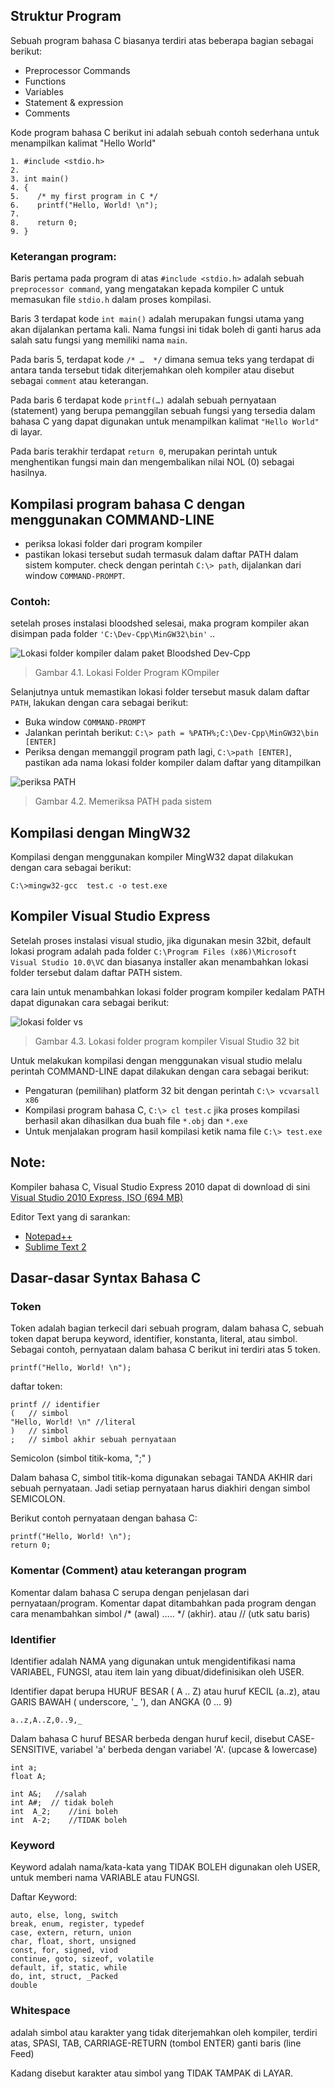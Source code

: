 ## Struktur Program

Sebuah program bahasa C biasanya terdiri atas beberapa bagian sebagai berikut: 

* Preprocessor Commands
* Functions
* Variables 
* Statement & expression 
* Comments 

Kode program bahasa C berikut ini adalah sebuah contoh sederhana untuk menampilkan kalimat "Hello World" 

	1. #include <stdio.h>
	2. 
	3. int main()
	4. {
	5.    /* my first program in C */
	6.    printf("Hello, World! \n");
	7. 
	8.    return 0;
	9. }

### Keterangan program:

Baris pertama pada program di atas `#include <stdio.h>` adalah sebuah `preprocessor command`, yang mengatakan kepada kompiler C untuk memasukan file `stdio.h` dalam proses kompilasi.

Baris 3 terdapat kode  `int main()` adalah merupakan fungsi utama yang akan dijalankan pertama kali. Nama fungsi ini tidak boleh di ganti harus ada salah satu fungsi yang memiliki nama  `main`.

Pada baris 5, terdapat  kode  `/* …  */` dimana semua teks yang terdapat di antara tanda tersebut tidak diterjemahkan oleh kompiler atau disebut sebagai `comment` atau keterangan. 

Pada baris 6 terdapat kode `printf(…)` adalah sebuah pernyataan (statement) yang berupa pemanggilan sebuah fungsi yang tersedia dalam bahasa C yang dapat digunakan untuk menampilkan kalimat `"Hello World"` di layar.

Pada baris terakhir terdapat  `return 0`, merupakan perintah untuk menghentikan fungsi main dan mengembalikan nilai NOL (0) sebagai hasilnya.

## Kompilasi program bahasa C dengan menggunakan COMMAND-LINE

* periksa lokasi folder dari program kompiler 
* pastikan lokasi tersebut sudah termasuk dalam daftar PATH dalam sistem komputer.  check dengan perintah  `C:\> path`,  dijalankan dari window `COMMAND-PROMPT`.

### Contoh:

setelah proses instalasi bloodshed selesai, maka program kompiler akan disimpan pada folder  `'C:\Dev-Cpp\MinGW32\bin'` .. 

![Lokasi folder kompiler dalam paket Bloodshed Dev-Cpp](https://cdn.rawgit.com/handaga/Algoritma-dan-Pemrograman/master/images/ch-04-01.jpeg)

> Gambar 4.1. Lokasi Folder Program KOmpiler

Selanjutnya untuk memastikan lokasi folder tersebut masuk dalam daftar `PATH`, lakukan dengan cara sebagai berikut:
* Buka window ` COMMAND-PROMPT `
* Jalankan perintah berikut: ` C:\> path = %PATH%;C:\Dev-Cpp\MinGW32\bin [ENTER] `
* Periksa dengan memanggil program path lagi,  ` C:\>path [ENTER] `,  pastikan ada nama lokasi folder kompiler dalam daftar yang ditampilkan

![periksa PATH](https://github.com/handaga/Algoritma-dan-Pemrograman/blob/master/images/ch-04-02.jpeg)

> Gambar 4.2. Memeriksa PATH pada sistem

## Kompilasi dengan MingW32

Kompilasi dengan menggunakan kompiler MingW32 dapat dilakukan dengan cara sebagai berikut:

` C:\>mingw32-gcc  test.c -o test.exe `

## Kompiler Visual Studio Express

Setelah proses instalasi visual studio, jika digunakan mesin 32bit, default lokasi program adalah pada 
folder  ` C:\Program Files (x86)\Microsoft Visual Studio 10.0\VC ` dan biasanya installer akan menambahkan lokasi folder tersebut dalam daftar PATH sistem.

cara lain untuk menambahkan lokasi folder program kompiler kedalam PATH dapat digunakan cara sebagai berikut:

![lokasi folder vs](https://github.com/handaga/Algoritma-dan-Pemrograman/blob/master/images/ch-04-03.jpeg)

> Gambar 4.3. Lokasi folder program kompiler Visual Studio 32 bit

Untuk melakukan kompilasi dengan menggunakan visual studio melalu perintah COMMAND-LINE dapat dilakukan dengan cara sebagai berikut:

* Pengaturan (pemilihan) platform 32 bit dengan perintah ` C:\> vcvarsall x86 `
* Kompilasi program bahasa C, ` C:\> cl test.c ` jika proses kompilasi berhasil akan dihasilkan dua buah file ` *.obj ` dan ` *.exe `
* Untuk menjalakan program hasil kompilasi ketik nama file ` C:\> test.exe `

## Note:

Kompiler bahasa C, Visual Studio Express 2010 dapat di download di sini
[Visual Studio 2010 Express, ISO  (694 MB)](https://www.google.com/url?sa=t&rct=j&q=&esrc=s&source=web&cd=2&ved=0CCIQFjABahUKEwioxtu7kJvIAhUQco4KHY_rDQw&url=https%3A%2F%2Fgo.microsoft.com%2F%3Flinkid%3D9709969&usg=AFQjCNFe_9nMjDI9awG4mVO-aRP3FlxwtA&sig2=453kDuPVA0vR8qjp8aGvUQ&cad=rja)

Editor Text yang di sarankan:

* [Notepad++](https://notepad-plus-plus.org)
* [Sublime Text 2](http://www.sublimetext.com)

## Dasar-dasar Syntax Bahasa C

### Token

Token adalah bagian terkecil dari sebuah program, dalam bahasa C, sebuah token dapat berupa keyword,  identifier, konstanta, literal, atau simbol. Sebagai contoh, pernyataan dalam bahasa C berikut ini terdiri atas 5 token.

	printf("Hello, World! \n");

daftar token:

	printf // identifier
	(   // simbol
	"Hello, World! \n" //literal
	)   // simbol
	;   // simbol akhir sebuah pernyataan

Semicolon (simbol titik-koma, ";" )

Dalam bahasa C, simbol titik-koma digunakan sebagai TANDA AKHIR dari sebuah pernyataan. Jadi setiap pernyataan harus diakhiri dengan simbol SEMICOLON.

Berikut contoh pernyataan dengan bahasa C:

	printf("Hello, World! \n");
	return 0;

### Komentar (Comment) atau keterangan program

Komentar dalam bahasa C serupa dengan penjelasan dari pernyataan/program. Komentar dapat ditambahkan pada program dengan cara menambahkan simbol   /* (awal) …..    */ (akhir). atau // (utk satu baris)

### Identifier

Identifier adalah NAMA yang digunakan untuk mengidentifikasi nama VARIABEL, FUNGSI, atau item lain yang dibuat/didefinisikan oleh USER.

Identifier dapat berupa HURUF BESAR ( A .. Z) atau huruf KECIL (a..z), atau GARIS BAWAH ( underscore, '_ '), dan  ANGKA (0 … 9)

	a..z,A..Z,0..9,_ 

Dalam bahasa C huruf BESAR berbeda dengan huruf kecil, disebut CASE-SENSITIVE, variabel 'a' berbeda dengan variabel 'A'.  (upcase & lowercase)

	int a;
	float A;
	
	int A&;   //salah
	int A#;  // tidak boleh 
	int  A_2;    //ini boleh
	int  A-2;    //TIDAK boleh

### Keyword

Keyword adalah nama/kata-kata yang TIDAK BOLEH digunakan oleh USER, untuk memberi nama VARIABLE atau FUNGSI. 

Daftar Keyword:

	auto, else, long, switch
	break, enum, register, typedef
	case, extern, return, union
	char, float, short, unsigned
	const, for, signed, viod
	continue, goto, sizeof, volatile
	default, if, static, while
	do, int, struct, _Packed
	double

### Whitespace

adalah simbol atau karakter yang tidak diterjemahkan oleh kompiler, terdiri atas,  SPASI, TAB, CARRIAGE-RETURN (tombol ENTER) ganti baris (line Feed)

Kadang disebut karakter atau simbol yang TIDAK TAMPAK  di LAYAR.






